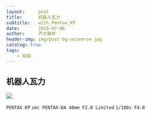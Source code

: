 ```yaml
---
layout:     post
title:      机器人瓦力
subtitle:   with_Pentax_KP
date:       2019-07-06
author:     齐大脑斧
header-img: img/post-bg-universe.jpg
catalog: true
tags:
    - 拍拍
---
```


## 机器人瓦力

![](http://ww3.sinaimg.cn/large/006tNc79ly1g4qd73yf5oj31940u01ky.jpg)

`PENTAX KP`
`smc PENTAX-DA 40mm F2.8 Limited`
`1/100s F4.0`